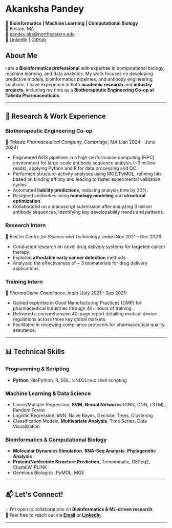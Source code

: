 # **Akanksha Pandey**  
🔬 **Bioinformatics | Machine Learning | Computational Biology**  
📍 Boston, MA  
📧 pandey.aka@northeastern.edu  
🔗 [LinkedIn](https://linkedin.com/in/pandey-aka) | [GitHub](https://github.com/akankshapandey00)  

## **About Me**  
I am a **Bioinformatics professional** with expertise in computational biology, machine learning, and data analytics. My work focuses on developing predictive models, bioinformatics pipelines, and antibody engineering solutions. I have experience in both **academic research** and **industry projects**, including my time as a **Biotherapeutic Engineering Co-op at Takeda Pharmaceuticals**.  

---

## **🔬 Research & Work Experience**  

### **Biotherapeutic Engineering Co-op**  
📍 *Takeda Pharmaceutical Company, Cambridge, MA* (Jan 2024 - June 2024)  
- Engineered NGS pipelines in a high-performance computing (HPC) environment for large-scale antibody sequence
analysis (~3 million reads), applying Python and R for data processing and QC.  
- Performed structure-activity analyses using MOE/PyMOL, refining hits based on binding affinity and leading to faster
experimental validation cycles 
- Automated **liability predictions**, reducing analysis time by 30%.  
- Designed antibodies using **homology modeling** and **structural optimization**.  
- Collaborated on a manuscript submission after analyzing 3 million antibody sequences, identifying key developability
trends and patterns.  

### **Research Intern**  
📍 *BioLim Centre for Science and Technology, India* (Nov 2021 - Dec 2021)  
- Conducted research on novel drug delivery systems for targeted cancer therapy.  
- Explored **affordable early cancer detection** methods.  
- Analyzed the effectiveness of ~ 5 biomaterials for drug delivery applications.  

### **Training Intern**  
📍 *PharmaGenie Compliance, India* (July 2021 - Sep 2021)  
- Gained expertise in Good Manufacturing Practices (GMP) for pharmaceutical industries through 40+ hours of training.  
- Delivered a comprehensive 40-page report detailing medical device regulations across three key global markets.  
- Facilitated in reviewing compliance protocols for pharmaceutical quality assurance.  

---

## **📊 Technical Skills**  

### **Programming & Scripting**  
- **Python**, BioPython, R, SQL, UNIX/Linux shell scripting  

### **Machine Learning & Data Science**  
- Linear/Multiple Regression, **SVM**, **Neural Networks** (GNN, CNN, LSTM), Random Forest  
- Logistic Regression, kNN, Naive Bayes, Decision Trees, Clustering  
- Classification Models, **Multivariate Analysis**, Time Series, Data Visualization  

### **Bioinformatics & Computational Biology**  
- **Molecular Dynamics Simulation**, **RNA-Seq Analysis**, **Phylogenetic Analysis**  
- **Protein/Nucleotide Structure Prediction**, Trimmomatic, DESeq2, ClustalW, PLINK  
- Geneious Biologics, PyMOL, MOE  


---

## **📬 Let's Connect!**  
💡 I’m open to collaborations on **Bioinformatics & ML-driven research**.  
📩 Feel free to reach out via **[Email](mailto:pandey.aka@northeastern.edu)** or **[LinkedIn](https://linkedin.com/in/pandey-aka)**.  

---
